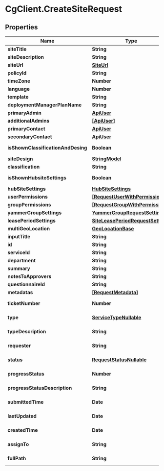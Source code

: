 # CgClient.CreateSiteRequest

## Properties

Name | Type | Description | Notes
------------ | ------------- | ------------- | -------------
**siteTitle** | **String** |  | [optional] 
**siteDescription** | **String** |  | [optional] 
**siteUrl** | [**SiteUrl**](SiteUrl.md) |  | [optional] 
**policyId** | **String** |  | [optional] 
**timeZone** | **Number** |  | [optional] 
**language** | **Number** |  | [optional] 
**template** | **String** |  | [optional] 
**deploymentManagerPlanName** | **String** |  | [optional] 
**primaryAdmin** | [**ApiUser**](ApiUser.md) |  | [optional] 
**additionalAdmins** | [**[ApiUser]**](ApiUser.md) |  | [optional] 
**primaryContact** | [**ApiUser**](ApiUser.md) |  | [optional] 
**secondaryContact** | [**ApiUser**](ApiUser.md) |  | [optional] 
**isShownClassificationAndDesing** | **Boolean** |  | [optional] [readonly] 
**siteDesign** | [**StringModel**](StringModel.md) |  | [optional] 
**classification** | **String** |  | [optional] 
**isShownHubsiteSettings** | **Boolean** |  | [optional] [readonly] 
**hubSiteSettings** | [**HubSiteSettings**](HubSiteSettings.md) |  | [optional] 
**userPermissions** | [**[RequestUserWithPermissions]**](RequestUserWithPermissions.md) |  | [optional] 
**groupPermissions** | [**[RequestGroupWithPermissions]**](RequestGroupWithPermissions.md) |  | [optional] 
**yammerGroupSettings** | [**YammerGroupRequestSettings**](YammerGroupRequestSettings.md) |  | [optional] 
**leasePeriodSettings** | [**SiteLeasePeriodRequestSettings**](SiteLeasePeriodRequestSettings.md) |  | [optional] 
**multiGeoLocation** | [**GeoLocationBase**](GeoLocationBase.md) |  | [optional] 
**inputTitle** | **String** |  | [optional] 
**id** | **String** |  | [optional] 
**serviceId** | **String** |  | [optional] 
**department** | **String** |  | [optional] 
**summary** | **String** |  | [optional] 
**notesToApprovers** | **String** |  | [optional] 
**questionnaireId** | **String** |  | [optional] 
**metadatas** | [**[RequestMetadata]**](RequestMetadata.md) |  | [optional] 
**ticketNumber** | **Number** |  | [optional] [readonly] 
**type** | [**ServiceTypeNullable**](ServiceTypeNullable.md) |  | [optional] [readonly] 
**typeDescription** | **String** |  | [optional] [readonly] 
**requester** | **String** |  | [optional] [readonly] 
**status** | [**RequestStatusNullable**](RequestStatusNullable.md) |  | [optional] [readonly] 
**progressStatus** | **Number** |  | [optional] [readonly] 
**progressStatusDescription** | **String** |  | [optional] [readonly] 
**submittedTime** | **Date** |  | [optional] [readonly] 
**lastUpdated** | **Date** |  | [optional] [readonly] 
**createdTime** | **Date** |  | [optional] [readonly] 
**assignTo** | **String** |  | [optional] [readonly] 
**fullPath** | **String** |  | [optional] [readonly] 


